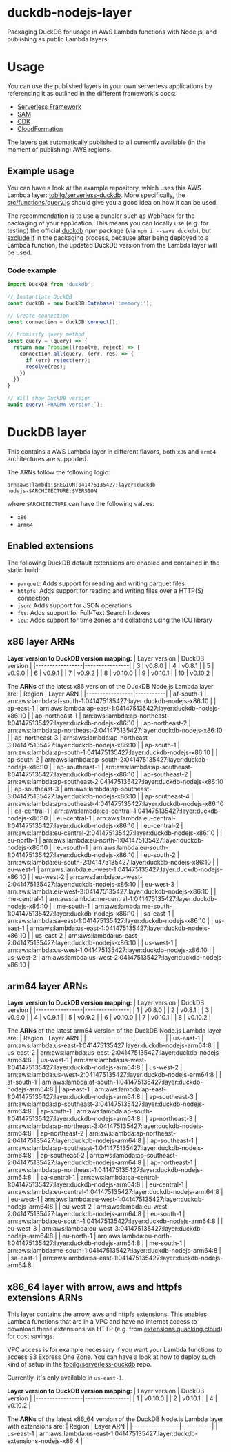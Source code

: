 # duckdb-nodejs-layer
Packaging DuckDB for usage in AWS Lambda functions with Node.js, and publishing as public Lambda layers.

# Usage
You can use the published layers in your own serverless applications by referencing it as outlined in the different framework's docs:

* [Serverless Framework](https://www.serverless.com/framework/docs/providers/aws/guide/serverless.yml/#functions)
* [SAM](https://aws.amazon.com/blogs/compute/working-with-aws-lambda-and-lambda-layers-in-aws-sam/)
* [CDK](https://docs.aws.amazon.com/cdk/api/v1/docs/aws-lambda-readme.html#layers)
* [CloudFormation](https://docs.aws.amazon.com/AWSCloudFormation/latest/UserGuide/aws-resource-lambda-function.html#cfn-lambda-function-layers)

The layers get automatically published to all currently available (in the moment of publishing) AWS regions.

## Example usage
You can have a look at the example repository, which uses this AWS Lambda layer: [tobilg/serverless-duckdb](https://github.com/tobilg/serverless-duckdb). More specifically, the [src/functions/query.js](https://github.com/tobilg/serverless-duckdb/blob/main/src/functions/query.js) should give you a good idea on how it can be used.

The recommendation is to use a bundler such as WebPack for the packaging of your application. This means you can locally use (e.g. for testing) the official [duckdb](https://www.npmjs.com/package/duckdb) npm package (via `npm i --save duckdb`), but [exclude it](https://github.com/tobilg/serverless-duckdb/blob/main/webpack.config.serverless.js#L27) in the packaging process, because after being deployed to a Lambda function, the updated DuckDB version from the Lambda layer will be used.

### Code example

```javascript
import DuckDB from 'duckdb';

// Instantiate DuckDB
const duckDB = new DuckDB.Database(':memory:');

// Create connection
const connection = duckDB.connect();

// Promisify query method
const query = (query) => {
  return new Promise((resolve, reject) => {
    connection.all(query, (err, res) => {
      if (err) reject(err);
      resolve(res);
    })
  })
}

// Will show DuckDB version
await query(`PRAGMA version;`);
```

# DuckDB layer
This contains a AWS Lambda layer in different flavors, both `x86` and `arm64` architectures are supported.

The ARNs follow the following logic:
```text
arn:aws:lambda:$REGION:041475135427:layer:duckdb-nodejs-$ARCHITECTURE:$VERSION
```

where `$ARCHITECTURE` can have the following values:

* `x86`
* `arm64`

## Enabled extensions
The following DuckDB default extensions are enabled and contained in the static build:

* `parquet`: Adds support for reading and writing parquet files
* `httpfs`: Adds support for reading and writing files over a HTTP(S) connection
* `json`: Adds support for JSON operations
* `fts`: Adds support for Full-Text Search Indexes
* `icu`: Adds support for time zones and collations using the ICU library

## x86 layer ARNs

**Layer version to DuckDB version mapping:**
| Layer version   | DuckDB version |
|-----------------|----------------|
| 3               | v0.8.0         |
| 4               | v0.8.1         |
| 5               | v0.9.0         |
| 6               | v0.9.1         |
| 7               | v0.9.2         |
| 8               | v0.10.0        |
| 9               | v0.10.1        |
| 10              | v0.10.2        |

The **ARNs** of the latest x86 version of the DuckDB Node.js Lambda layer are:
| Region          | Layer ARN |
|-----------------|-----------|
| af-south-1 | arn:aws:lambda:af-south-1:041475135427:layer:duckdb-nodejs-x86:10 |
| ap-east-1 | arn:aws:lambda:ap-east-1:041475135427:layer:duckdb-nodejs-x86:10 |
| ap-northeast-1 | arn:aws:lambda:ap-northeast-1:041475135427:layer:duckdb-nodejs-x86:10 |
| ap-northeast-2 | arn:aws:lambda:ap-northeast-2:041475135427:layer:duckdb-nodejs-x86:10 |
| ap-northeast-3 | arn:aws:lambda:ap-northeast-3:041475135427:layer:duckdb-nodejs-x86:10 |
| ap-south-1 | arn:aws:lambda:ap-south-1:041475135427:layer:duckdb-nodejs-x86:10 |
| ap-south-2 | arn:aws:lambda:ap-south-2:041475135427:layer:duckdb-nodejs-x86:10 |
| ap-southeast-1 | arn:aws:lambda:ap-southeast-1:041475135427:layer:duckdb-nodejs-x86:10 |
| ap-southeast-2 | arn:aws:lambda:ap-southeast-2:041475135427:layer:duckdb-nodejs-x86:10 |
| ap-southeast-3 | arn:aws:lambda:ap-southeast-3:041475135427:layer:duckdb-nodejs-x86:10 |
| ap-southeast-4 | arn:aws:lambda:ap-southeast-4:041475135427:layer:duckdb-nodejs-x86:10 |
| ca-central-1 | arn:aws:lambda:ca-central-1:041475135427:layer:duckdb-nodejs-x86:10 |
| eu-central-1 | arn:aws:lambda:eu-central-1:041475135427:layer:duckdb-nodejs-x86:10 |
| eu-central-2 | arn:aws:lambda:eu-central-2:041475135427:layer:duckdb-nodejs-x86:10 |
| eu-north-1 | arn:aws:lambda:eu-north-1:041475135427:layer:duckdb-nodejs-x86:10 |
| eu-south-1 | arn:aws:lambda:eu-south-1:041475135427:layer:duckdb-nodejs-x86:10 |
| eu-south-2 | arn:aws:lambda:eu-south-2:041475135427:layer:duckdb-nodejs-x86:10 |
| eu-west-1 | arn:aws:lambda:eu-west-1:041475135427:layer:duckdb-nodejs-x86:10 |
| eu-west-2 | arn:aws:lambda:eu-west-2:041475135427:layer:duckdb-nodejs-x86:10 |
| eu-west-3 | arn:aws:lambda:eu-west-3:041475135427:layer:duckdb-nodejs-x86:10 |
| me-central-1 | arn:aws:lambda:me-central-1:041475135427:layer:duckdb-nodejs-x86:10 |
| me-south-1 | arn:aws:lambda:me-south-1:041475135427:layer:duckdb-nodejs-x86:10 |
| sa-east-1 | arn:aws:lambda:sa-east-1:041475135427:layer:duckdb-nodejs-x86:10 |
| us-east-1 | arn:aws:lambda:us-east-1:041475135427:layer:duckdb-nodejs-x86:10 |
| us-east-2 | arn:aws:lambda:us-east-2:041475135427:layer:duckdb-nodejs-x86:10 |
| us-west-1 | arn:aws:lambda:us-west-1:041475135427:layer:duckdb-nodejs-x86:10 |
| us-west-2 | arn:aws:lambda:us-west-2:041475135427:layer:duckdb-nodejs-x86:10 |

## arm64 layer ARNs

**Layer version to DuckDB version mapping:**
| Layer version   | DuckDB version |
|-----------------|----------------|
| 1               | v0.8.0         |
| 2               | v0.8.1         |
| 3               | v0.9.0         |
| 4               | v0.9.1         |
| 5               | v0.9.2         |
| 6               | v0.10.0        |
| 7               | v0.10.1        |
| 8               | v0.10.2        |

The **ARNs** of the latest arm64 version of the DuckDB Node.js Lambda layer are:
| Region          | Layer ARN |
|-----------------|-----------|
| us-east-1 | arn:aws:lambda:us-east-1:041475135427:layer:duckdb-nodejs-arm64:8 |
| us-east-2 | arn:aws:lambda:us-east-2:041475135427:layer:duckdb-nodejs-arm64:8 |
| us-west-1 | arn:aws:lambda:us-west-1:041475135427:layer:duckdb-nodejs-arm64:8 |
| us-west-2 | arn:aws:lambda:us-west-2:041475135427:layer:duckdb-nodejs-arm64:8 |
| af-south-1 | arn:aws:lambda:af-south-1:041475135427:layer:duckdb-nodejs-arm64:8 |
| ap-east-1 | arn:aws:lambda:ap-east-1:041475135427:layer:duckdb-nodejs-arm64:8 |
| ap-southeast-3 | arn:aws:lambda:ap-southeast-3:041475135427:layer:duckdb-nodejs-arm64:8 |
| ap-south-1 | arn:aws:lambda:ap-south-1:041475135427:layer:duckdb-nodejs-arm64:8 |
| ap-northeast-3 | arn:aws:lambda:ap-northeast-3:041475135427:layer:duckdb-nodejs-arm64:8 |
| ap-northeast-2 | arn:aws:lambda:ap-northeast-2:041475135427:layer:duckdb-nodejs-arm64:8 |
| ap-southeast-1 | arn:aws:lambda:ap-southeast-1:041475135427:layer:duckdb-nodejs-arm64:8 |
| ap-southeast-2 | arn:aws:lambda:ap-southeast-2:041475135427:layer:duckdb-nodejs-arm64:8 |
| ap-northeast-1 | arn:aws:lambda:ap-northeast-1:041475135427:layer:duckdb-nodejs-arm64:8 |
| ca-central-1 | arn:aws:lambda:ca-central-1:041475135427:layer:duckdb-nodejs-arm64:8 |
| eu-central-1 | arn:aws:lambda:eu-central-1:041475135427:layer:duckdb-nodejs-arm64:8 |
| eu-west-1 | arn:aws:lambda:eu-west-1:041475135427:layer:duckdb-nodejs-arm64:8 |
| eu-west-2 | arn:aws:lambda:eu-west-2:041475135427:layer:duckdb-nodejs-arm64:8 |
| eu-south-1 | arn:aws:lambda:eu-south-1:041475135427:layer:duckdb-nodejs-arm64:8 |
| eu-west-3 | arn:aws:lambda:eu-west-3:041475135427:layer:duckdb-nodejs-arm64:8 |
| eu-north-1 | arn:aws:lambda:eu-north-1:041475135427:layer:duckdb-nodejs-arm64:8 |
| me-south-1 | arn:aws:lambda:me-south-1:041475135427:layer:duckdb-nodejs-arm64:8 |
| sa-east-1 | arn:aws:lambda:sa-east-1:041475135427:layer:duckdb-nodejs-arm64:8 |


## x86_64 layer with arrow, aws and httpfs extensions ARNs
This layer contains the arrow, aws and httpfs extensions. This enables Lambda functions that are in a VPC and have no internet access to download these extensions via HTTP (e.g. from [extensions.quacking.cloud](https://extensions.quacking.cloud)) for cost savings.

VPC access is for example necessary if you want your Lambda functions to access S3 Express One Zone. You can have a look at how to deploy such kind of setup in the [tobilg/serverless-duckdb](https://github.com/tobilg/serverless-duckdb/blob/main/serverless.yml#L112-L147) repo.

Currently, it's only available in `us-east-1`.

**Layer version to DuckDB version mapping:**
| Layer version   | DuckDB version |
|-----------------|----------------|
| 1               | v0.10.0        |
| 2               | v0.10.1        |
| 4               | v0.10.2        |

The **ARNs** of the latest x86_64 version of the DuckDB Node.js Lambda layer with extensions are:
| Region          | Layer ARN |
|-----------------|-----------|
| us-east-1 | arn:aws:lambda:us-east-1:041475135427:layer:duckdb-extensions-nodejs-x86:4 |
